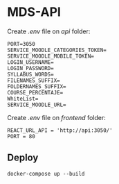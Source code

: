 # MDS-API

Create _.env_ file on _api_ folder:

    PORT=3050
    SERVICE_MOODLE_CATEGORIES_TOKEN=
    SERVICE_MOODLE_MOBILE_TOKEN=
    LOGIN_USERNAME=
    LOGIN_PASSWORD=
    SYLLABUS_WORDS=
    FILENAMES_SUFFIX=
    FOLDERNAMES_SUFFIX=
    COURSE_PERCENTAJE=
    WhiteList=
    SERVICE_MOODLE_URL=


Create _.env_ file on _frontend_ folder:

    REACT_URL_API = 'http://api:3050/'
    PORT = 80

## Deploy

    docker-compose up --build